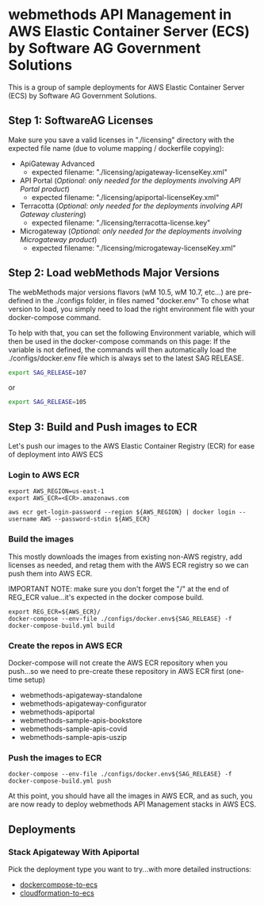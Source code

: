 # webmethods API Management in AWS Elastic Container Server (ECS) by Software AG Government Solutions 

This is a group of sample deployments for AWS Elastic Container Server (ECS) by Software AG Government Solutions.

## Step 1: SoftwareAG Licenses

Make sure you save a valid licenses in "./licensing" directory with the expected file name (due to volume mapping / dockerfile copying):

 - ApiGateway Advanced
   - expected filename: "./licensing/apigateway-licenseKey.xml"
 - API Portal (*Optional: only needed for the deployments involving API Portal product*)
   - expected filename: "./licensing/apiportal-licenseKey.xml"
 - Terracotta (*Optional: only needed for the deployments involving API Gateway clustering*)
   - expected filename: "./licensing/terracotta-license.key"
 - Microgateway (*Optional: only needed for the deployments involving Microgateway product*)
   - expected filename: "./licensing/microgateway-licenseKey.xml"

## Step 2: Load webMethods Major Versions

The webMethods major versions flavors (wM 10.5, wM 10.7, etc...) are pre-defined in the ./configs folder, in files named "docker.env<version>"
To chose what version to load, you simply need to load the right environment file with your docker-compose command.

To help with that, you can set the following Environment variable, which will then be used in the docker-compose commands on this page:
If the variable is not defined, the commands will then automatically load the ./configs/docker.env file which is always set to the latest SAG RELEASE.

```bash
export SAG_RELEASE=107
```

or 

```bash
export SAG_RELEASE=105
```

## Step 3: Build and Push images to ECR

Let's push our images to the AWS Elastic Container Registry (ECR) for ease of deployment into AWS ECS

### Login to AWS ECR

```
export AWS_REGION=us-east-1
export AWS_ECR=<ECR>.amazonaws.com
```

```
aws ecr get-login-password --region ${AWS_REGION} | docker login --username AWS --password-stdin ${AWS_ECR}
```

### Build the images

This mostly downloads the images from existing non-AWS registry, add licenses as needed, and retag them with the AWS ECR registry so we can push them into AWS ECR.

IMPORTANT NOTE: make sure you don't forget the "/" at the end of REG_ECR value...it's expected in the docker compose build.

```
export REG_ECR=${AWS_ECR}/
docker-compose --env-file ./configs/docker.env${SAG_RELEASE} -f docker-compose-build.yml build
```

### Create the repos in AWS ECR

Docker-compose will not create the AWS ECR repository when you push...so we need to pre-create these repository in AWS ECR first (one-time setup)

- webmethods-apigateway-standalone
- webmethods-apigateway-configurator
- webmethods-apiportal
- webmethods-sample-apis-bookstore
- webmethods-sample-apis-covid
- webmethods-sample-apis-uszip

### Push the images to ECR

```
docker-compose --env-file ./configs/docker.env${SAG_RELEASE} -f docker-compose-build.yml push
```

At this point, you should have all the images in AWS ECR, and as such, you are now ready to deploy webmethods API Management stacks in AWS ECS.

## Deployments

### Stack Apigateway With Apiportal

Pick the deployment type you want to try...with more detailed instructions:

- [dockercompose-to-ecs](./apigateway-with-apiportal/dockercompose-apigateway-with-apiportal/README.md)
- [cloudformation-to-ecs](./apigateway-with-apiportal/cloudformation/README.md)
